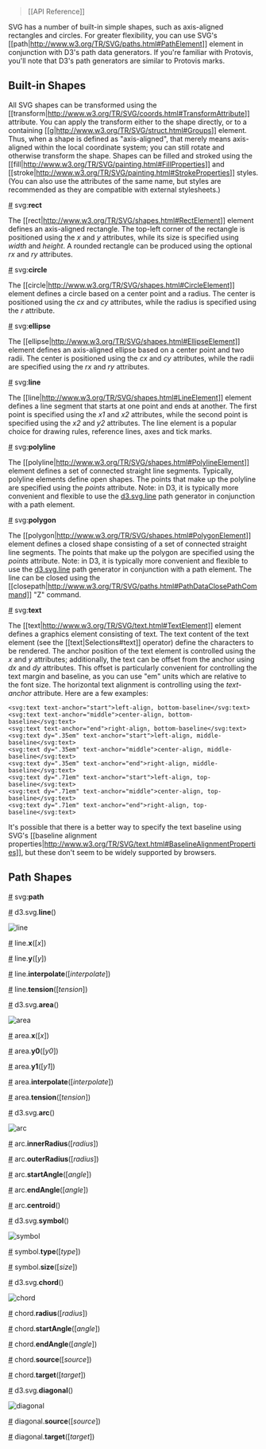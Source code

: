 > [[API Reference]]

SVG has a number of built-in simple shapes, such as axis-aligned rectangles and circles. For greater flexibility, you can use SVG's [[path|http://www.w3.org/TR/SVG/paths.html#PathElement]] element in conjunction with D3's path data generators. If you're familiar with Protovis, you'll note that D3's path generators are similar to Protovis marks.

## Built-in Shapes

All SVG shapes can be transformed using the [[transform|http://www.w3.org/TR/SVG/coords.html#TransformAttribute]] attribute. You can apply the transform either to the shape directly, or to a containing [[g|http://www.w3.org/TR/SVG/struct.html#Groups]] element. Thus, when a shape is defined as "axis-aligned", that merely means axis-aligned within the local coordinate system; you can still rotate and otherwise transform the shape. Shapes can be filled and stroked using the [[fill|http://www.w3.org/TR/SVG/painting.html#FillProperties]] and [[stroke|http://www.w3.org/TR/SVG/painting.html#StrokeProperties]] styles. (You can also use the attributes of the same name, but styles are recommended as they are compatible with external stylesheets.)

<a name="svg_rect" href="#svg_rect">#</a> svg:<b>rect</b>

The [[rect|http://www.w3.org/TR/SVG/shapes.html#RectElement]] element defines an axis-aligned rectangle. The top-left corner of the rectangle is positioned using the *x* and *y* attributes, while its size is specified using *width* and *height*. A rounded rectangle can be produced using the optional *rx* and *ry* attributes.

<a name="svg_circle" href="#svg_circle">#</a> svg:<b>circle</b>

The [[circle|http://www.w3.org/TR/SVG/shapes.html#CircleElement]] element defines a circle based on a center point and a radius. The center is positioned using the *cx* and *cy* attributes, while the radius is specified using the *r* attribute.

<a name="svg_ellipse" href="#svg_ellipse">#</a> svg:<b>ellipse</b>

The [[ellipse|http://www.w3.org/TR/SVG/shapes.html#EllipseElement]] element defines an axis-aligned ellipse based on a center point and two radii. The center is positioned using the *cx* and *cy* attributes, while the radii are specified using the *rx* and *ry* attributes.

<a name="svg_line" href="#svg_line">#</a> svg:<b>line</b>

The [[line|http://www.w3.org/TR/SVG/shapes.html#LineElement]] element defines a line segment that starts at one point and ends at another. The first point is specified using the *x1* and *x2* attributes, while the second point is specified using the *x2* and *y2* attributes. The line element is a popular choice for drawing rules, reference lines, axes and tick marks.

<a name="svg_polyline" href="#svg_polyline">#</a> svg:<b>polyline</b>

The [[polyline|http://www.w3.org/TR/SVG/shapes.html#PolylineElement]] element defines a set of connected straight line segments. Typically, polyline elements define open shapes. The points that make up the polyline are specified using the *points* attribute. Note: in D3, it is typically more convenient and flexible to use the [d3.svg.line](#line) path generator in conjunction with a path element.

<a name="svg_polygon" href="#svg_polygon">#</a> svg:<b>polygon</b>

The [[polygon|http://www.w3.org/TR/SVG/shapes.html#PolygonElement]] element defines a closed shape consisting of a set of connected straight line segments. The points that make up the polygon are specified using the *points* attribute. Note: in D3, it is typically more convenient and flexible to use the [d3.svg.line](#line) path generator in conjunction with a path element. The line can be closed using the [[closepath|http://www.w3.org/TR/SVG/paths.html#PathDataClosePathCommand]] "Z" command.

<a name="svg_text" href="#svg_text">#</a> svg:<b>text</b>

The [[text|http://www.w3.org/TR/SVG/text.html#TextElement]] element defines a graphics element consisting of text. The text content of the text element (see the [[text|Selections#text]] operator) define the characters to be rendered. The anchor position of the text element is controlled using the *x* and *y* attributes; additionally, the text can be offset from the anchor using *dx* and *dy* attributes. This offset is particularly convenient for controlling the text margin and baseline, as you can use "em" units which are relative to the font size. The horizontal text alignment is controlling using the *text-anchor* attribute. Here are a few examples:

    <svg:text text-anchor="start">left-align, bottom-baseline</svg:text>
    <svg:text text-anchor="middle">center-align, bottom-baseline</svg:text>
    <svg:text text-anchor="end">right-align, bottom-baseline</svg:text>
    <svg:text dy=".35em" text-anchor="start">left-align, middle-baseline</svg:text>
    <svg:text dy=".35em" text-anchor="middle">center-align, middle-baseline</svg:text>
    <svg:text dy=".35em" text-anchor="end">right-align, middle-baseline</svg:text>
    <svg:text dy=".71em" text-anchor="start">left-align, top-baseline</svg:text>
    <svg:text dy=".71em" text-anchor="middle">center-align, top-baseline</svg:text>
    <svg:text dy=".71em" text-anchor="end">right-align, top-baseline</svg:text>

It's possible that there is a better way to specify the text baseline using SVG's [[baseline alignment properties|http://www.w3.org/TR/SVG/text.html#BaselineAlignmentProperties]], but these don't seem to be widely supported by browsers.

## Path Shapes

<a name="svg_path" href="#svg_path">#</a> svg:<b>path</b>

<a name="line" href="#line">#</a> d3.svg.<b>line</b>()

![line](line.png)

<a name="line_x" href="#line_x">#</a> line.<b>x</b>([<i>x</i>])

<a name="line_y" href="#line_y">#</a> line.<b>y</b>([<i>y</i>])

<a name="line_interpolate" href="#line_interpolate">#</a> line.<b>interpolate</b>([<i>interpolate</i>])

<a name="line_tension" href="#line_tension">#</a> line.<b>tension</b>([<i>tension</i>])

<a name="area" href="#area">#</a> d3.svg.<b>area</b>()

![area](area.png)

<a name="area_x" href="#area_x">#</a> area.<b>x</b>([<i>x</i>])

<a name="area_y0" href="#area_y0">#</a> area.<b>y0</b>([<i>y0</i>])

<a name="area_y1" href="#area_y1">#</a> area.<b>y1</b>([<i>y1</i>])

<a name="area_interpolate" href="#area_interpolate">#</a> area.<b>interpolate</b>([<i>interpolate</i>])

<a name="area_tension" href="#area_tension">#</a> area.<b>tension</b>([<i>tension</i>])

<a name="arc" href="#arc">#</a> d3.svg.<b>arc</b>()

![arc](arc.png)

<a name="arc_innerRadius" href="#arc_innerRadius">#</a> arc.<b>innerRadius</b>([<i>radius</i>])

<a name="arc_outerRadius" href="#arc_outerRadius">#</a> arc.<b>outerRadius</b>([<i>radius</i>])

<a name="arc_startAngle" href="#arc_startAngle">#</a> arc.<b>startAngle</b>([<i>angle</i>])

<a name="arc_endAngle" href="#arc_endAngle">#</a> arc.<b>endAngle</b>([<i>angle</i>])

<a name="arc_centroid" href="#arc_centroid">#</a> arc.<b>centroid</b>()

<a name="symbol" href="#symbol">#</a> d3.svg.<b>symbol</b>()

![symbol](symbol.png)

<a name="symbol_type" href="#symbol_type">#</a> symbol.<b>type</b>([<i>type</i>])

<a name="symbol_size" href="#symbol_size">#</a> symbol.<b>size</b>([<i>size</i>])

<a name="chord" href="#chord">#</a> d3.svg.<b>chord</b>()

![chord](chord.png)

<a name="chord_radius" href="#chord_radius">#</a> chord.<b>radius</b>([<i>radius</i>])

<a name="chord_startAngle" href="#chord_startAngle">#</a> chord.<b>startAngle</b>([<i>angle</i>])

<a name="chord_endAngle" href="#chord_endAngle">#</a> chord.<b>endAngle</b>([<i>angle</i>])

<a name="chord_source" href="#chord_source">#</a> chord.<b>source</b>([<i>source</i>])

<a name="chord_target" href="#chord_target">#</a> chord.<b>target</b>([<i>target</i>])

<a name="diagonal" href="#diagonal">#</a> d3.svg.<b>diagonal</b>()

![diagonal](diagonal.png)

<a name="diagonal_source" href="#diagonal_source">#</a> diagonal.<b>source</b>([<i>source</i>])

<a name="diagonal_target" href="#diagonal_target">#</a> diagonal.<b>target</b>([<i>target</i>])